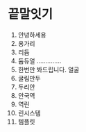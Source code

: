 # 끝말잇기

1. 안녕하세용
1. 용가리
1. 리듐
1. 듐듀얼 ..............
1. 한번만 봐드립니다. 얼굴
1. 굴림만두
1. 두리안
1. 안국역
1. 역린
1. 린시스템
1. 템플릿

